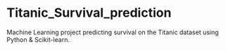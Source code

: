 # Titanic_Survival_prediction
Machine Learning project predicting survival on the Titanic dataset using Python &amp; Scikit-learn.
